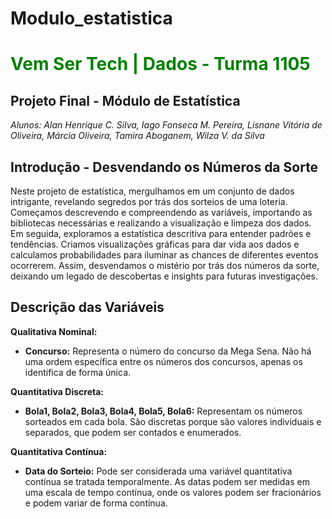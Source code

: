 # Modulo_estatistica

<h1 style="color: green;">Vem Ser Tech | Dados - Turma 1105</h1>
<h2>Projeto Final - Módulo de Estatística</h2>
<i><p>Alunos: Alan Henrique C. Silva, Iago Fonseca M. Pereira, Lisnane Vitória de Oliveira, Márcia Oliveira, Tamira Aboganem, Wilza V. da Silva</p></i>
<h2>Introdução - Desvendando os Números da Sorte</h2>
<p>Neste projeto de estatística, mergulhamos em um conjunto de dados intrigante, revelando segredos por trás dos sorteios de uma loteria. Começamos descrevendo e compreendendo as variáveis, importando as bibliotecas necessárias e realizando a visualização e limpeza dos dados. Em seguida, exploramos a estatística descritiva para entender padrões e tendências. Criamos visualizações gráficas para dar vida aos dados e calculamos probabilidades para iluminar as chances de diferentes eventos ocorrerem. Assim, desvendamos o mistério por trás dos números da sorte, deixando um legado de descobertas e insights para futuras investigações.</p>
<h2>Descrição das Variáveis</h2>
<p><strong>Qualitativa Nominal:</strong></p>
<ul>
  <li><strong>Concurso:</strong> Representa o número do concurso da Mega Sena. Não há uma ordem específica entre os números dos concursos, apenas os identifica de forma única.</li>
</ul>
<p><strong>Quantitativa Discreta:</strong></p>
<ul>
  <li><strong>Bola1, Bola2, Bola3, Bola4, Bola5, Bola6:</strong> Representam os números sorteados em cada bola. São discretas porque são valores individuais e separados, que podem ser contados e enumerados.</li>
</ul>
<p><strong>Quantitativa Contínua:</strong></p>
<ul>
  <li><strong>Data do Sorteio:</strong> Pode ser considerada uma variável quantitativa contínua se tratada temporalmente. As datas podem ser medidas em uma escala de tempo contínua, onde os valores podem ser fracionários e podem variar de forma contínua.</li>
</ul>
